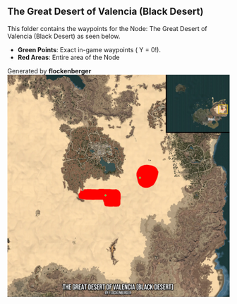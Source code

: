 ## The Great Desert of Valencia (Black Desert)
This folder contains the waypoints for the Node: The Great Desert of Valencia (Black Desert) as seen below.

- **Green Points**: Exact in-game waypoints ( Y = 0!).
- **Red Areas**: Entire area of the Node

Generated by **flockenberger**
![by_flockenberger](./Preview.webp)